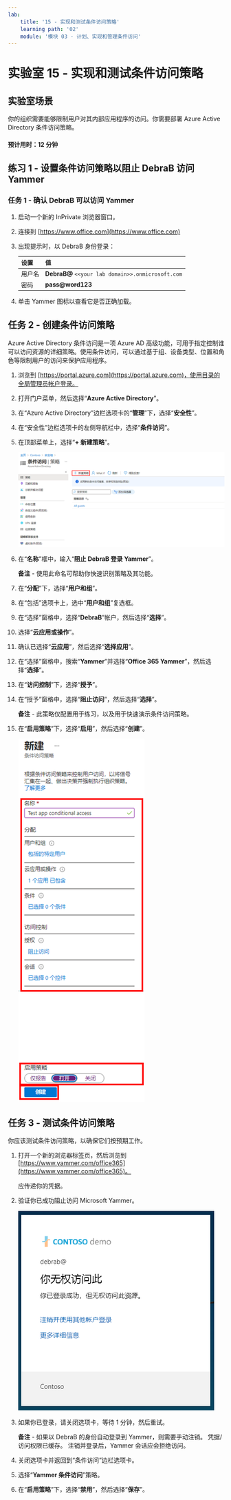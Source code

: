 ```yaml
---
lab:
    title: '15 - 实现和测试条件访问策略'
    learning path: '02'
    module: '模块 03 - 计划、实现和管理条件访问'
---
```


# 实验室 15 - 实现和测试条件访问策略

## 实验室场景

你的组织需要能够限制用户对其内部应用程序的访问。你需要部署 Azure Active Directory 条件访问策略。

#### 预计用时：12 分钟

## 练习 1 - 设置条件访问策略以阻止 DebraB 访问 Yammer

### 任务 1 - 确认 DebraB 可以访问 Yammer

1. 启动一个新的 InPrivate 浏览器窗口。
2. 连接到 [https://www.office.com](https://www.office.com) 
3. 出现提示时，以 DebraB 身份登录：

    | 设置 | 值 |
    | :--- | :--- |
    | 用户名 | **DebraB@** `<<your lab domain>>.onmicrosoft.com` |
    | 密码 | **pass@word123** |
    
4. 单击 Yammer 图标以查看它是否正确加载。

## 任务 2 - 创建条件访问策略

Azure Active Directory 条件访问是一项 Azure AD 高级功能，可用于指定控制谁可以访问资源的详细策略。使用条件访问，可以通过基于组、设备类型、位置和角色等限制用户的访问来保护应用程序。

1. 浏览到 [https://portal.azure.com](https://portal.azure.com)，使用目录的全局管理员帐户登录。

2. 打开门户菜单，然后选择“**Azure Active Directory**”。

3. 在“Azure Active Directory”边栏选项卡的“**管理**”下，选择“**安全性**”。

4. 在“安全性”边栏选项卡的左侧导航栏中，选择“**条件访问**”。

5. 在顶部菜单上，选择“**+ 新建策略**”。

    ![显示“条件访问”边栏选项卡的屏幕图像，其中突出显示了“新建策略”](./media/lp2-mod1-conditional-access-new-policy.png)

6. 在“**名称**”框中，输入“**阻止 DebraB 登录 Yammer**”。

    **备注** - 使用此命名可帮助你快速识别策略及其功能。

7. 在“**分配**”下，选择“**用户和组**”。

8. 在“包括”选项卡上，选中“**用户和组**”复选框。

9. 在“选择”窗格中，选择“**DebraB**”帐户，然后选择“**选择**”。

10. 选择“**云应用或操作**”。

11. 确认已选择“**云应用**”，然后选择“**选择应用**”。

12. 在“选择”窗格中，搜索“**Yammer**”并选择“**Office 365 Yammer**”，然后选择“**选择**”。

13. 在“**访问控制**”下，选择“**授予**”。

14. 在“授予”窗格中，选择“**阻止访问**”，然后选择“**选择**”。

    **备注** - 此策略仅配置用于练习，以及用于快速演示条件访问策略。

15. 在“**启用策略**”下，选择“**启用**”，然后选择“**创建**”。

    ![显示新的条件访问策略的屏幕图像，其中突出显示了策略设置](./media/lp2-mod3-create-conditional-access-policy.png)

## 任务 3 - 测试条件访问策略

你应该测试条件访问策略，以确保它们按预期工作。

1. 打开一个新的浏览器标签页，然后浏览到 [https://www.yammer.com/office365](https://www.yammer.com/office365)。

     应传递你的凭据。
 
2. 验证你已成功阻止访问 Microsoft Yammer。

    ![显示由于启用了条件访问策略而被阻止的资源访问的屏幕图像](./media/lp2-mod3-test-conditional-access-policy.png)

3. 如果你已登录，请关闭选项卡，等待 1 分钟，然后重试。
    
     **备注** - 如果以 DebraB 的身份自动登录到 Yammer，则需要手动注销。  凭据/访问权限已缓存。  注销并登录后，Yammer 会话应会拒绝访问。

4. 关闭选项卡并返回到“条件访问”边栏选项卡。

5. 选择“**Yammer 条件访问**”策略。

6. 在“**启用策略**”下，选择“**禁用**”，然后选择“**保存**”。
